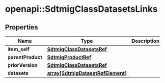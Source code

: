 # openapi::SdtmigClassDatasetsLinks


## Properties
Name | Type | Description | Notes
------------ | ------------- | ------------- | -------------
**item_self** | [**SdtmigClassDatasetsRef**](SdtmigClassDatasetsRef.md) |  | [optional] 
**parentProduct** | [**SdtmigProductRef**](SdtmigProductRef.md) |  | [optional] 
**priorVersion** | [**SdtmigClassDatasetsRef**](SdtmigClassDatasetsRef.md) |  | [optional] 
**datasets** | [**array[SdtmigDatasetRefElement]**](SdtmigDatasetRefElement.md) |  | [optional] 


